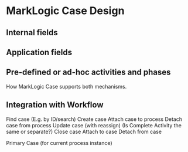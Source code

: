# MarkLogic Case Design


## Internal fields

## Application fields

## Pre-defined or ad-hoc activities and phases

How MarkLogic Case supports both mechanisms.

## Integration with Workflow

Find case (E.g. by ID/search)
Create case
Attach case to process
Detach case from process
Update case (with reassign) (Is Complete Activity the same or separate?)
Close case
Attach to case
Detach from case

Primary Case (for current process instance)
